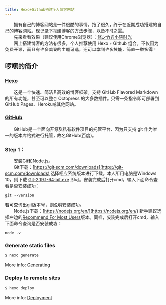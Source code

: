 ```yaml
---
title: Hexo+Github搭建个人博客网站
---
```

&emsp;&emsp;拥有自己的博客网站是一件很酷的事情。拖了很久，终于在近期成功搭建的自己的博客网站。现记录下搭建博客的方法步骤，以备不时之需。  
&emsp;&emsp;先来看看效果（建议使用Chrome浏览器）：[修之竹的小院时光](https://https://jinchaowen.github.io)  
&emsp;&emsp;网上搭建博客的方法有很多，个人推荐使用 Hexo + Github 组合。不仅因为免费开源，而且有许多美观的主题可选，还可以学到许多技能，简直一举多得！

## 啰嗦的简介
### [Hexo](https://hexo.io/zh-cn/)
&emsp;&emsp;这是一个快速、简洁且高效的博客框架。支持 GitHub Flavored Markdown 的所有功能，甚至可以整合 Octopress 的大多数插件。只需一条指令即可部署到 GitHub Pages、Heroku或其他网站。
### [GitHub](https://github.com)
&emsp;&emsp;GitHub是一个面向开源及私有软件项目的托管平台，因为只支持 git 作为唯一的版本库格式进行托管，故名GitHub(百度)。

### Step 1：
&emsp;&emsp;安装Git和Node.js。  
&emsp;&emsp;Git下载：[https://git-scm.com/downloads](https://git-scm.com/downloads) 选择相应系统版本进行下载。本人所用电脑是Windows 10，则下载 [Git-2.19.1-64-bit.exe](https://git-scm.com/download/win) 即可。安装完成后打开cmd，输入下面命令查看是否安装成功：  
```
git --version
```  
若可查询出git版本号，则说明安装成功。  
&emsp;&emsp;Node.js下载：[https://nodejs.org/en/](https://nodejs.org/en/) 新手建议选择左边的[Recommend For Most Users](https://nodejs.org/dist/v10.13.0/node-v10.13.0-x64.msi)版本。同样，安装完成后打开cmd，输入下面命令查询是否安装成功：  
```
node -v
```  



### Generate static files

``` bash
$ hexo generate
```

More info: [Generating](https://hexo.io/docs/generating.html)

### Deploy to remote sites

``` bash
$ hexo deploy
```

More info: [Deployment](https://hexo.io/docs/deployment.html)

